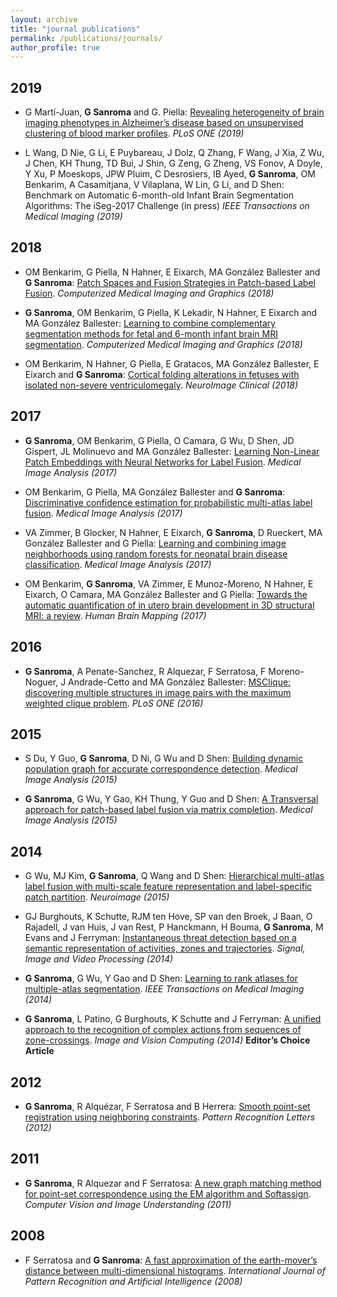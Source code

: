 ```yaml
---
layout: archive
title: "journal publications"
permalink: /publications/journals/
author_profile: true
---
```


## 2019

- G Martí-Juan, **G Sanroma** and G. Piella: [Revealing heterogeneity of brain imaging phenotypes in Alzheimer’s disease based on unsupervised clustering of blood marker profiles](https://doi.org/10.1371/journal.pone.0211121). _PLoS ONE (2019)_

- L Wang, D Nie, G Li, E Puybareau, J Dolz, Q Zhang, F Wang, J Xia, Z Wu, J Chen, KH Thung, TD Bui, J Shin, G Zeng, G Zheng, VS Fonov, A Doyle, Y Xu, P Moeskops, JPW Pluim, C Desrosiers, IB Ayed, **G Sanroma**, OM Benkarim, A Casamitjana, V Vilaplana, W Lin, G Li, and D Shen: Benchmark on Automatic 6-month-old Infant Brain Segmentation Algorithms: The iSeg-2017 Challenge (in press) _IEEE Transactions on Medical Imaging (2019)_

## 2018

- OM Benkarim, G Piella, N Hahner, E Eixarch, MA González Ballester and **G Sanroma**: [Patch Spaces and Fusion Strategies in Patch-based Label Fusion](https://doi.org/10.1016/j.compmedimag.2018.11.004). _Computerized Medical Imaging and Graphics (2018)_

- **G Sanroma**, OM Benkarim, G Piella, K Lekadir, N Hahner, E Eixarch and MA González Ballester: [Learning to combine complementary segmentation methods for fetal and 6-month infant brain MRI segmentation](https://doi.org/10.1016/j.compmedimag.2018.08.007). _Computerized Medical Imaging and Graphics (2018)_

- OM Benkarim, N Hahner, G Piella, E Gratacos, MA González Ballester, E Eixarch and **G Sanroma**: [Cortical folding alterations in fetuses with isolated non-severe ventriculomegaly](https://doi.org/10.1016/j.nicl.2018.01.006). _NeuroImage Clinical (2018)_

## 2017

- **G Sanroma**, OM Benkarim, G Piella, O Camara, G Wu, D Shen, JD Gispert, JL Molinuevo and MA González Ballester: [Learning Non-Linear Patch Embeddings with Neural Networks for Label Fusion](https://doi.org/10.1016/j.media.2017.11.013). _Medical Image Analysis (2017)_

- OM Benkarim, G Piella, MA González Ballester and **G Sanroma**: [Discriminative confidence estimation for probabilistic multi-atlas label fusion](https://doi.org/10.1016/j.media.2017.08.008). _Medical Image Analysis (2017)_

- VA Zimmer, B Glocker, N Hahner, E Eixarch, **G Sanroma**, D Rueckert, MA González Ballester and G Piella: [Learning and combining image neighborhoods using random forests for neonatal brain disease classification](http://dx.doi.org/10.1016/j.media.2017.08.004). _Medical Image Analysis (2017)_

- OM Benkarim, **G Sanroma**, VA Zimmer, E Munoz-Moreno, N Hahner, E Eixarch, O Camara, MA González Ballester and G Piella: [Towards the automatic quantification of in utero brain development in 3D structural MRI: a review](http://dx.doi.org/10.1002/hbm.23536). _Human Brain Mapping (2017)_

## 2016

- **G Sanroma**, A Penate-Sanchez, R Alquezar, F Serratosa, F Moreno-Noguer, J Andrade-Cetto and MA González Ballester: [MSClique: discovering multiple structures in image pairs with the maximum weighted clique problem](http://dx.doi.org/10.1371/journal.pone.0145846). _PLoS ONE (2016)_

## 2015

- S Du, Y Guo, **G Sanroma**, D Ni, G Wu and D Shen: [Building dynamic population graph for accurate correspondence detection](http://dx.doi.org/10.1016/j.media.2015.10.001). _Medical Image Analysis (2015)_

- **G Sanroma**, G Wu, Y Gao, KH Thung, Y Guo and D Shen: [A Transversal approach for patch-based label fusion via matrix completion](http://dx.doi.org/10.1016/j.media.2015.06.002). _Medical Image Analysis (2015)_

## 2014

- G Wu, MJ Kim, **G Sanroma**, Q Wang and D Shen: [Hierarchical multi-atlas label fusion with multi-scale feature representation and label-specific patch partition](http://dx.doi.org/10.1016/j.neuroimage.2014.11.025). _Neuroimage (2015)_

- GJ Burghouts, K Schutte, RJM ten Hove, SP van den Broek, J Baan, O Rajadell, J van Huis, J van Rest, P Hanckmann, H Bouma, **G Sanroma**, M Evans and J Ferryman: [Instantaneous threat detection based on a semantic representation of activities, zones and trajectories](http://dx.doi.org/10.1007/s11760-014-0672-1). _Signal, Image and Video Processing (2014)_

- **G Sanroma**, G Wu, Y Gao and D Shen: [Learning to rank atlases for multiple-atlas segmentation](https://doi.org/10.1109/TMI.2014.2327516). _IEEE Transactions on Medical Imaging (2014)_

- **G Sanroma**, L Patino, G Burghouts, K Schutte and J Ferryman: [A unified approach to the recognition of complex actions from sequences of zone-crossings](http://dx.doi.org/10.1016/j.imavis.2014.02.005). _Image and Vision Computing (2014)_ **Editor’s Choice Article**

## 2012

- **G Sanroma**, R Alquézar, F Serratosa and B Herrera: [Smooth point-set registration using neighboring constraints](http://dx.doi.org/10.1016/j.patrec.2012.04.008). _Pattern Recognition Letters (2012)_

## 2011

- **G Sanroma**, R Alquezar and F Serratosa: [A new graph matching method for point-set correspondence using the EM algorithm and Softassign](http://dx.doi.org/10.1016/j.cviu.2011.10.009). _Computer Vision and Image Understanding (2011)_

## 2008

- F Serratosa and **G Sanroma**: [A fast approximation of the earth-mover’s distance between multi-dimensional histograms](http://dx.doi.org/10.1142/S0218001408006880). _International Journal of Pattern Recognition and Artificial Intelligence (2008)_

